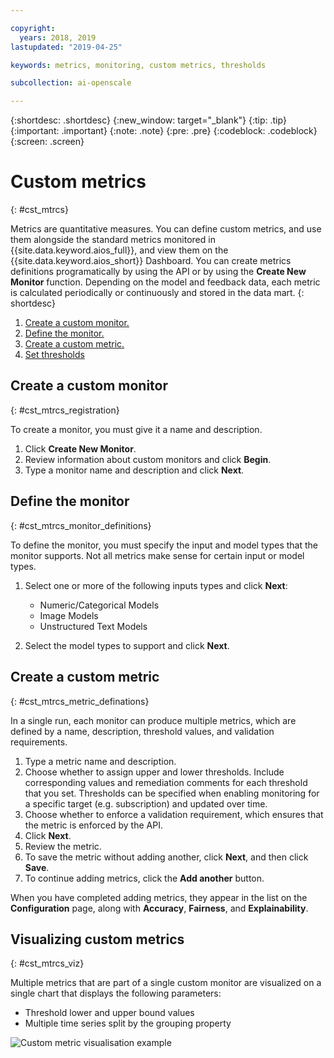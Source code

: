 ```yaml
---

copyright:
  years: 2018, 2019
lastupdated: "2019-04-25"

keywords: metrics, monitoring, custom metrics, thresholds

subcollection: ai-openscale

---
```


{:shortdesc: .shortdesc}
{:new_window: target="_blank"}
{:tip: .tip}
{:important: .important}
{:note: .note}
{:pre: .pre}
{:codeblock: .codeblock}
{:screen: .screen}

# Custom metrics
{: #cst_mtrcs}

Metrics are quantitative measures. You can define custom metrics, and use them alongside the standard metrics monitored in {{site.data.keyword.aios_full}}, and view them on the  {{site.data.keyword.aios_short}} Dashboard. You can create metrics definitions programatically by using the API or by using the **Create New Monitor** function. Depending on the model and feedback data, each metric is calculated periodically or continuously and stored in the data mart.
{: shortdesc}

1. [Create a custom monitor.](#cst_mtrcs_registration)
2. [Define the monitor.](#cst_mtrcs_monitor_definitions)
3. [Create a custom metric.](#cst_mtrcs_metric_definations)
3. [Set thresholds]()

## Create a custom monitor
{: #cst_mtrcs_registration}

To create a monitor, you must give it a name and description.

1. Click **Create New Monitor**. 
2. Review information about custom monitors and click **Begin**.
3. Type a monitor name and description and click **Next**.

## Define the monitor
{: #cst_mtrcs_monitor_definitions}

To define the monitor, you must specify the input and model types that the monitor supports. Not all metrics make sense for certain input or model types.

1. Select one or more of the following inputs types and click **Next**:

	- Numeric/Categorical Models
	- Image Models
	- Unstructured Text Models
	
2. Select the model types to support and click **Next**.

## Create a custom metric
{: #cst_mtrcs_metric_definations}

In a single run, each monitor can produce multiple metrics, which are defined by a name, description, threshold values, and validation requirements.

1. Type a metric name and description.
2. Choose whether to assign upper and lower thresholds. Include corresponding values and remediation comments for each threshold that you set. Thresholds can be specified when enabling monitoring for a specific target (e.g. subscription) and updated over time.
3. Choose whether to enforce a validation requirement, which ensures that the metric is enforced by the API.
4. Click **Next**.
5. Review the metric.
6. To save the metric without adding another, click **Next**, and then click **Save**.
7. To continue adding metrics, click the **Add another** button.

When you have completed adding metrics, they appear in the list on the **Configuration** page, along with **Accuracy**, **Fairness**, and **Explainability**.

## Visualizing custom metrics
{: #cst_mtrcs_viz}

Multiple metrics that are part of a single custom monitor are visualized on a single chart that displays the following parameters:

- Threshold lower and upper bound values
- Multiple time series split by the grouping property

![Custom metric visualisation example](https://ibm.box.com/shared/static/64kfdi6c6lpjjfw3o295hxag2deafibb.png)